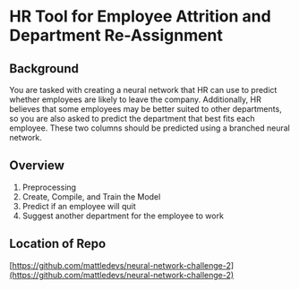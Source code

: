 # HR Tool for Employee Attrition and Department Re-Assignment

## Background
You are tasked with creating a neural network that HR can use to predict whether employees are likely to leave the company. Additionally, HR believes that some employees may be better suited to other departments, so you are also asked to predict the department that best fits each employee. These two columns should be predicted using a branched neural network.

## Overview 
1. Preprocessing
2. Create, Compile, and Train the Model
3. Predict if an employee will quit
4. Suggest another department for the employee to work

## Location of Repo
[https://github.com/mattledevs/neural-network-challenge-2](https://github.com/mattledevs/neural-network-challenge-2)
